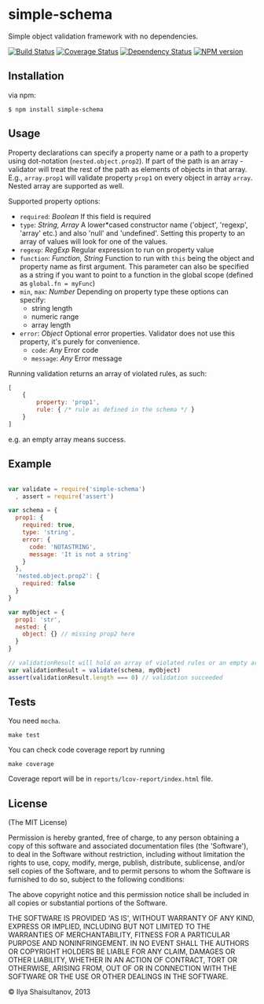# simple-schema

  Simple object validation framework with no dependencies.

  [![Build Status](https://secure.travis-ci.org/diversario/simple-schema.png?branch=develop)](http://travis-ci.org/diversario/simple-schema)
  [![Coverage Status](https://coveralls.io/repos/diversario/simple-schema/badge.png?branch=develop)](https://coveralls.io/r/diversario/simple-schema?branch=develop)
  [![Dependency Status](https://david-dm.org/diversario/simple-schema.png)](https://david-dm.org/diversario/simple-schema)
  [![NPM version](https://badge.fury.io/js/simple-schema.png)](http://badge.fury.io/js/simple-schema)

## Installation

via npm:

    $ npm install simple-schema

## Usage

Property declarations can specify a property name or a path to a property using dot-notation (`nested.object.prop2`). If part of the path is an array - validator will treat the rest of the path as elements of objects in that array. E.g., `array.prop1` will validate property `prop1` on every object in array `array`. Nested array are supported as well.

Supported property options:

* `required`: _Boolean_ If this field is required
* `type`: _String, Array_ A lower*cased constructor name ('object', 'regexp', 'array' etc.) and also 'null' and 'undefined'. Setting this property to an array of values will look for one of the values.
* `regexp`: _RegExp_ Regular expression to run on property value
* `function`: _Function, String_ Function to run with `this` being the object and property name as first argument. This parameter can also be specified as a string if you want to point to a function in the global scope (defined as `global.fn = myFunc`)
* `min`, `max`: _Number_ Depending on property type these options can specify:
  * string length
  * numeric range
  * array length
* `error`: _Object_ Optional error properties. Validator does not use this property, it's purely for convenience.
  * `code`: _Any_ Error code
  * `message`: _Any_ Error message

Running validation returns an array of violated rules, as such:


```javascript
[
    {
        property: 'prop1',
        rule: { /* rule as defined in the schema */ }
    }
]
```

 e.g. an empty array means success.

## Example
```javascript

var validate = require('simple-schema')
  , assert = require('assert')

var schema = {
  prop1: {
    required: true,
    type: 'string',
    error: {
      code: 'NOTASTRING',
      message: 'It is not a string'
    }
  },
  'nested.object.prop2': {
    required: false
  }
}

var myObject = {
  prop1: 'str',
  nested: {
    object: {} // missing prop2 here
  }
}

// validationResult will hold an array of violated rules or an empty array
var validationResult = validate(schema, myObject)
assert(validationResult.length === 0) // validation succeeded
```

## Tests

You need `mocha`.

    make test

You can check code coverage report by running

    make coverage
    
Coverage report will be in `reports/lcov-report/index.html` file.


## License 

(The MIT License) 


Permission is hereby granted, free of charge, to any person obtaining
a copy of this software and associated documentation files (the
'Software'), to deal in the Software without restriction, including
without limitation the rights to use, copy, modify, merge, publish,
distribute, sublicense, and/or sell copies of the Software, and to
permit persons to whom the Software is furnished to do so, subject to
the following conditions:

The above copyright notice and this permission notice shall be
included in all copies or substantial portions of the Software.

THE SOFTWARE IS PROVIDED 'AS IS', WITHOUT WARRANTY OF ANY KIND,
EXPRESS OR IMPLIED, INCLUDING BUT NOT LIMITED TO THE WARRANTIES OF
MERCHANTABILITY, FITNESS FOR A PARTICULAR PURPOSE AND NONINFRINGEMENT.
IN NO EVENT SHALL THE AUTHORS OR COPYRIGHT HOLDERS BE LIABLE FOR ANY
CLAIM, DAMAGES OR OTHER LIABILITY, WHETHER IN AN ACTION OF CONTRACT,
TORT OR OTHERWISE, ARISING FROM, OUT OF OR IN CONNECTION WITH THE
SOFTWARE OR THE USE OR OTHER DEALINGS IN THE SOFTWARE.

© Ilya Shaisultanov, 2013